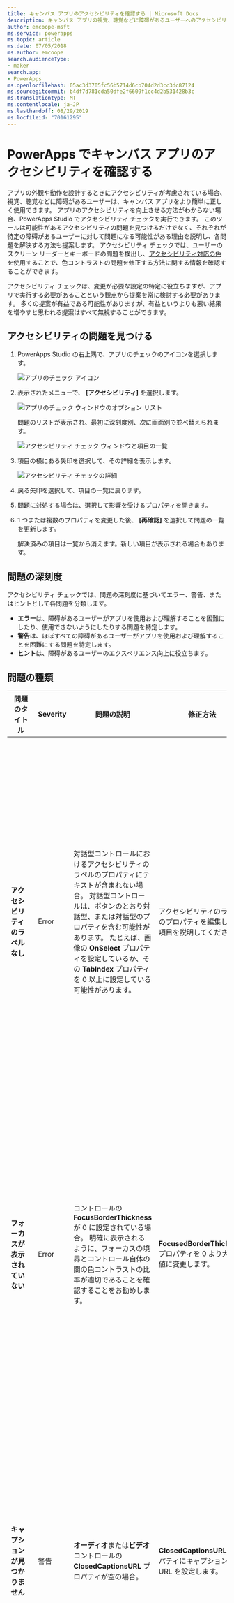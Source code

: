 ```yaml
---
title: キャンバス アプリのアクセシビリティを確認する | Microsoft Docs
description: キャンバス アプリの視覚、聴覚などに障碍があるユーザーへのアクセシビリティを向上させる方法を特定します
author: emcoope-msft
ms.service: powerapps
ms.topic: article
ms.date: 07/05/2018
ms.author: emcoope
search.audienceType:
- maker
search.app:
- PowerApps
ms.openlocfilehash: 05ac3d3705fc56b5714d6cb704d2d3cc3dc87124
ms.sourcegitcommit: b4df7d781cda50dfe2f6609f1cc4d2b531428b3c
ms.translationtype: MT
ms.contentlocale: ja-JP
ms.lasthandoff: 08/29/2019
ms.locfileid: "70161295"
---
```

# <a name="review-a-canvas-app-for-accessibility-in-powerapps"></a>PowerApps でキャンバス アプリのアクセシビリティを確認する

アプリの外観や動作を設計するときにアクセシビリティが考慮されている場合、視覚、聴覚などに障碍があるユーザーは、キャンバス アプリをより簡単に正しく使用できます。 アプリのアクセシビリティを向上させる方法がわからない場合、PowerApps Studio でアクセシビリティ チェックを実行できます。 このツールは可能性があるアクセシビリティの問題を見つけるだけでなく、それぞれが特定の障碍があるユーザーに対して問題になる可能性がある理由を説明し、各問題を解決する方法も提案します。
アクセシビリティ チェックでは、ユーザーのスクリーン リーダーとキーボードの問題を検出し、[アクセシビリティ対応の色](accessible-apps-color.md)を使用することで、色コントラストの問題を修正する方法に関する情報を確認することができます。

アクセシビリティ チェックは、変更が必要な設定の特定に役立ちますが、アプリで実行する必要があることという観点から提案を常に検討する必要があります。 多くの提案が有益である可能性がありますが、有益というよりも悪い結果を増やすと思われる提案はすべて無視することができます。

## <a name="find-accessibility-issues"></a>アクセシビリティの問題を見つける

1. PowerApps Studio の右上隅で、アプリのチェックのアイコンを選択します。

    ![アプリのチェック アイコン](./media/accessibility-checker/app-checker-icon.png)

2. 表示されたメニューで、 **[アクセシビリティ]** を選択します。

    ![アプリのチェック ウィンドウのオプション リスト](./media/accessibility-checker/app-checker-menu.png)

    問題のリストが表示され、最初に深刻度別、次に画面別で並べ替えられます。

    ![アクセシビリティ チェック ウィンドウと項目の一覧](./media/accessibility-checker/accessibility-checker-pane.png)

3. 項目の横にある矢印を選択して、その詳細を表示します。

    ![アクセシビリティ チェックの詳細](./media/accessibility-checker/details-pane.png)

4. 戻る矢印を選択して、項目の一覧に戻ります。

5. 問題に対処する場合は、選択して影響を受けるプロパティを開きます。

6. 1 つまたは複数のプロパティを変更した後、 **[再確認]** を選択して問題の一覧を更新します。

    解決済みの項目は一覧から消えます。新しい項目が表示される場合もあります。

## <a name="severity-of-issues"></a>問題の深刻度

アクセシビリティ チェックでは、問題の深刻度に基づいてエラー、警告、またはヒントとして各問題を分類します。

- **エラー**は、障碍があるユーザーがアプリを使用および理解することを困難にしたり、使用できないようにしたりする問題を特定します。
- **警告**は、ほぼすべての障碍があるユーザーがアプリを使用および理解することを困難にする問題を特定します。
- **ヒント**は、障碍があるユーザーのエクスペリエンス向上に役立ちます。

## <a name="types-of-issues"></a>問題の種類

| 問題のタイトル                            | Severity | 問題の説明  | 修正方法 | 修正理由|
| ------------------------------         |:---------| -----| ------|------ |
| **アクセシビリティのラベルなし**           | Error    | 対話型コントロールにおけるアクセシビリティのラベルのプロパティにテキストが含まれない場合。 対話型コントロールは、ボタンのとおり対話型、または対話型のプロパティを含む可能性があります。 たとえば、画像の **OnSelect** プロパティを設定しているか、その **TabIndex** プロパティを 0 以上に設定している可能性があります。  | アクセシビリティのラベルのプロパティを編集して、項目を説明してください。 | アクセシビリティのラベルのプロパティにテキストがない場合、画面を見ることができないユーザーは、画像やコントロールの内容を理解できません。 |
| **フォーカスが表示されていない**                | Error    | コントロールの **FocusBorderThickness** が 0 に設定されている場合。 明確に表示されるように、フォーカスの境界とコントロール自体の間の色コントラストの比率が適切であることを確認することをお勧めします。 | **FocusedBorderThickness** プロパティを 0 より大きい値に変更します。  | フォーカスが表示されない場合、マウスを使用しないユーザーはアプリと対話するときに、それを見ることができません。   |
| **キャプションが見つかりません**                   | 警告  | **オーディオ**または**ビデオ** コントロールの **ClosedCaptionsURL** プロパティが空の場合。 | **ClosedCaptionsURL** プロパティにキャプション用の URL を設定します。 | キャプションがなければ、障碍のあるユーザーはビデオやオーディオのセグメント内の情報を何も取得できない可能性があります。 |
| **有用なコントロールの設定なし**   | 警告  | いずれかの設定 (グラフのラベルとマーカーの表示、**オーディオ**、**ビデオ**、**ペン入力**コントロールの既定のコントロールの表示など) がオフになっている場合。 | 警告を選択して、プロパティを **true** に設定します。 | このプロパティの設定を変更すると、ユーザーはアプリのコントロールがどのように機能するかについてより詳細な情報を得ることができます。 |
| **HTML がアクセシビリティに対応していない**           | 警告  | HTML テキスト コントロール以外のコントロールに HTML が含まれている場合。 その場合は、PowerApps でカスタムの HTML 要素のアクセシビリティをサポートしません。 | HTML 以外の方式を使用するか、この要素から HTML を削除します。 | 対話型の HTML 要素を追加すると、アプリは正常に動作せず、アクセシビリティに対応しなくなります。 |
| **自動開始をオフにする**                 | 警告  | **オーディオ**または**ビデオ** コントロールの **Autostart** プロパティが **true** に設定されている場合。 | コントロールの **Autostart** プロパティを **false** に設定します。 | ビデオやオーディオ ファイルが自動的に再生されると、ユーザーの気が散る可能性があります。 ユーザーがクリップを再生するかどうかを選択できるようにします。 |
| **画面名を変更する**                 | ヒント      | 画面に既定の名前があると、ユーザーがアプリに移動した場合、スクリーン リーダーによって読み取られます。 | 画面に表示される内容またはその使用目的を説明する名前を画面に指定します。| 視覚に障碍のあるユーザー、弱視のユーザー、失読症のユーザーは、スクリーン リーダーを使用して移動するために、画面名を使用します。 |
| **状態の表示テキストを追加する**          | ヒント      |  コントロールに状態 (切り替えなど) を含むが、値のラベルがオフになっている場合。 | コントロールの **ShowValue** プロパティを **true** に設定して、その現在の状態を表示します。 | コントロールの状態が表示されない場合、ユーザーは自分の操作の確認が得られません。 |
| **画面の項目順序を確認する**| ヒント      | **TabIndex**プロパティが0より大きい場合。 アプリの作成者は、 **TabIndex** プロパティを0より大きい値に設定することにより、カスタムタブの順序を設定できますが、適切に取得して維持し、スクリーンリーダーを中断するのは困難です。 | 可能な場合は、すべての**TabIndex** プロパティを0または-1 に設定します。  **TabIndex**を使用する代わりに、**強化**されたグループコントロールを使用して、ナビゲーション順序を既定値から変更します。  **TabIndex**の値として0より大きい値を使用する必要がある場合は、画面の要素がタブを通過する順序と一致していることを確認してください。 | ナビゲーション順序は、画面に表示されるコントロールの順序 (既定) を反映している必要があります。  手動による調整が行われた場合、特にブラウザーのアドレスバーやアプリ以外のコントロールが存在する場合は、正しい順序を維持することは困難です。  これにより、スクリーンリーダーを使用するのが非常に困難になる可能性があります。  スクリーンリーダーによって読み取られた場合、コントロールは、直感的な順序ではなく、画面上に表示される順序と同じ順序で表示される必要があります。  |
| **別の入力方式の追加**           | ヒント      | アプリに**ペン** コントロールが含まれる場合。 このヒントでは、別の入力方式を含めるように通知されます。 | アクセシビリティのエクスペリエンスのために**ペン** コントロールに加えて、**テキスト入力**を追加します。 | 一部のユーザーはペンを使用できず、情報を指定するために別の方法が必要です (例: 署名の入力)。 |

## <a name="next-steps"></a>次の手順

- [アクセシビリティ対応アプリの作成](accessible-apps.md)
- [アクセシビリティ対応の色](accessible-apps-color.md)
- [アクセシビリティのプロパティ](controls/properties-accessibility.md)
